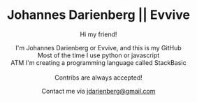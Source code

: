 <div align="center">

# Johannes Darienberg || Evvive
Hi my friend!<BR>

I'm Johannes Darienberg or Evvive, and this is my GitHub<BR>
Most of the time I use python or javascript<BR>
ATM I'm creating a programming language called StackBasic<BR>
<BR>
Contribs are always accepted!<BR>

Contact me via jdarienberg@gmail.com
<BR>
</div>
